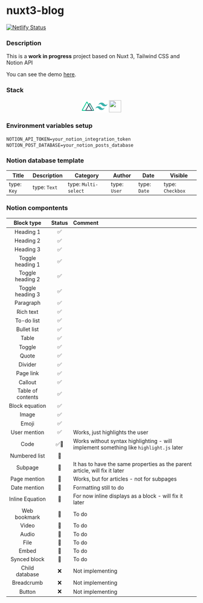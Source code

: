 # nuxt3-blog

[![Netlify Status](https://api.netlify.com/api/v1/badges/ddbeeb2c-df54-4838-a059-66a3210facba/deploy-status)](https://app.netlify.com/sites/earnest-longma-3caf94/deploys)

### Description
This is a **work in progress** project based on Nuxt 3, Tailwind CSS and Notion API

You can see the demo [here](https://earnest-longma-3caf94.netlify.app).

### Stack

<p align="center">
    <img src="https://raw.githubusercontent.com/devicons/devicon/2ae2a900d2f041da66e950e4d48052658d850630/icons/nuxtjs/nuxtjs-original.svg" width=32 height=32>
    <img src="https://raw.githubusercontent.com/devicons/devicon/2ae2a900d2f041da66e950e4d48052658d850630/icons/tailwindcss/tailwindcss-plain.svg" width=32 height=32>
    <img src="https://cdn.worldvectorlogo.com/logos/notion-logo-1.svg" width=32 height=32>
</p>

### Environment variables setup
```env
NOTION_API_TOKEN=your_notion_integration_token
NOTION_POST_DATABASE=your_notion_posts_database
```

### Notion database template
|Title|Description|Category|Author|Date|Visible|
|-|-|-|-|-|-|
|type: `Key`|type: `Text`|type: `Multi-select`|type: `User`|type: `Date`|type: `Checkbox`|

### Notion compontents

|Block type|Status|Comment|
|:-:|:-:|:-|
|Heading 1|✅||
|Heading 2|✅||
|Heading 3|✅||
|Toggle heading 1|✅||
|Toggle heading 2|✅||
|Toggle heading 3|✅||
|Paragraph|✅||
|Rich text|✅||
|To-do list|✅||
|Bullet list|✅||
|Table|✅||
|Toggle|✅||
|Quote|✅||
|Divider|✅||
|Page link|✅||
|Callout|✅||
|Table of contents|✅||
|Block equation|✅||
|Image|✅||
|Emoji|✅||
|User mention|✅|Works, just highlights the user|
|Code|✅🔨|Works without syntax highlighting - will implement something like `highlight.js` later|
|Numbered list|🔨||
|Subpage|🔨|It has to have the same properties as the parent article, will fix it later|
|Page mention|🔨|Works, but for articles - not for subpages|
|Date mention|🔨|Formatting still to do|
|Inline Equation|🔨|For now inline displays as a block - will fix it later|
|Web bookmark|🔨|To do|
|Video|🔨|To do|
|Audio|🔨|To do|
|File|🔨|To do|
|Embed|🔨|To do|
|Synced block|🔨|To do|
|Child database|❌|Not implementing|
|Breadcrumb|❌|Not implementing|
|Button|❌|Not implementing|
